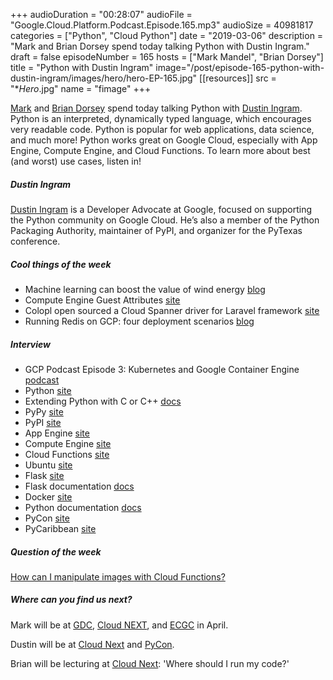 +++
audioDuration = "00:28:07"
audioFile = "Google.Cloud.Platform.Podcast.Episode.165.mp3"
audioSize = 40981817
categories = ["Python", "Cloud Python"]
date = "2019-03-06"
description = "Mark and Brian Dorsey spend today talking Python with Dustin Ingram."
draft = false
episodeNumber = 165
hosts = ["Mark Mandel", "Brian Dorsey"]
title = "Python with Dustin Ingram"
image="/post/episode-165-python-with-dustin-ingram/images/hero/hero-EP-165.jpg"
[[resources]]
  src = "**Hero*.jpg"
  name = "fimage" 
+++

[Mark](https://twitter.com/Neurotic) and [Brian Dorsey](https://twitter.com/briandorsey) spend today talking Python with [Dustin Ingram](https://twitter.com/di_codes). Python is an interpreted, dynamically typed language, which encourages very readable code. Python is popular for web applications, data science, and much more!  Python works great on Google Cloud, especially with App Engine, Compute Engine, and Cloud Functions. To learn more about best (and worst) use cases, listen in!

<!--more-->

##### Dustin Ingram

[Dustin Ingram](https://twitter.com/di_codes) is a Developer Advocate at Google, focused on supporting the Python community on Google Cloud. He’s also a member of the Python Packaging Authority, maintainer of PyPI, and organizer for the PyTexas conference.


##### Cool things of the week

* Machine learning can boost the value of wind energy [blog](https://blog.google/technology/ai/machine-learning-can-boost-value-wind-energy/)
* Compute Engine Guest Attributes [site](https://cloud.google.com/compute/docs/storing-retrieving-metadata)
* Colopl open sourced a Cloud Spanner driver for Laravel framework [site](https://medium.com/google-cloud/colopl-open-sourced-a-cloud-spanner-driver-for-laravel-framework-4ca1db018a3)
* Running Redis on GCP: four deployment scenarios [blog](https://cloud.google.com/blog/products/databases/running-redis-on-gcp-four-deployment-scenarios)

##### Interview

* GCP Podcast Episode 3: Kubernetes and Google Container Engine [podcast](https://www.gcppodcast.com/post/episode-3-kubernetes-and-google-container-engine/)
* Python [site](https://www.python.org/)
* Extending Python with C or C++ [docs](https://docs.python.org/2/extending/extending.html)
* PyPy [site](https://pypy.org/index.html)
* PyPI [site](https://pypi.org/)
* App Engine [site](https://cloud.google.com/appengine/)
* Compute Engine [site](https://cloud.google.com/compute/)
* Cloud Functions [site](https://cloud.google.com/functions/)
* Ubuntu [site](https://www.ubuntu.com/)
* Flask [site](http://flask.pocoo.org/)
* Flask documentation [docs](http://flask.pocoo.org/docs/1.0/)
* Docker [site](https://www.docker.com/)
* Python documentation [docs](https://docs.python.org/3/)
* PyCon [site](https://us.pycon.org/2019/about/)
* PyCaribbean [site](http://pycaribbean.com/) 

##### Question of the week
[How can I manipulate images with Cloud Functions?](https://cloud.google.com/functions/docs/tutorials/imagemagick)


##### Where can you find us next?

Mark will be at [GDC](https://gdconf.com), [Cloud NEXT](https://cloud.withgoogle.com/next/sf), and [ECGC](http://ecgconf.com) in April.

Dustin will be at [Cloud Next](https://cloud.withgoogle.com/next/sf) and [PyCon](https://us.pycon.org/2019/).

Brian will be lecturing at [Cloud Next](https://cloud.withgoogle.com/next/sf): 'Where should I run my code?'